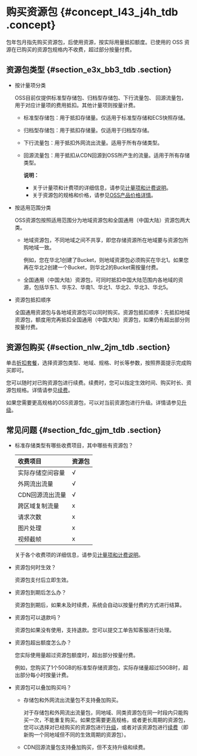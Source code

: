 # 购买资源包 {#concept_l43_j4h_tdb .concept}

包年包月指先购买资源包，后使用资源，按实际用量抵扣额度。已使用的 OSS 资源在已购买的资源包规格内不收费，超过部分按量付费。

## 资源包类型 {#section_e3x_bb3_tdb .section}

-   按计量项分类

    OSS目前仅提供标准型存储包、归档型存储包、下行流量包、 回源流量包，用于对应计量项的费用抵扣。其他计量项则按量计费。

    -   标准型存储包：用于抵扣存储量。仅适用于标准型存储和ECS快照存储。
    -   归档型存储包：用于抵扣存储量。仅适用于归档型存储。
    -   下行流量包：用于抵扣外网流出流量。适用于所有存储类型。
    -   回源流量包：用于抵扣从CDN回源到OSS所产生的流量。适用于所有存储类型。

        **说明：** 

        -   关于计量项和计费项的详细信息，请参见[计量项和计费说明](cn.zh-CN/计量计费/计量项和计费项.md#)。
        -   关于资源包的规格和价格，请参见[OSS产品价格详情](https://www.aliyun.com/price/product#/oss/detail)。
-   按适用范围分类

    OSS资源包按照适用范围分为地域资源包和全国通用（中国大陆）资源包两大类。

    -   地域资源包，不同地域之间不共享，即您存储资源所在地域要与资源包所购地域一致。

        例如，您在华北1创建了Bucket，则地域资源包必须购买在华北1。如果您再在华北2创建一个Bucket，则华北2的Bucket需按量付费。

    -   全国通用（中国大陆）资源包，可同时抵扣中国大陆范围内各地域的资源，包括华东1、华东2、华南1、华北1、华北2、华北3、华北5。

-   资源包抵扣顺序

    全国通用资源包与各地域资源包可以同时购买。资源包抵扣顺序：先抵扣地域资源包，额度用完再抵扣全国通用（中国大陆）资源包，如果仍有超出部分则按量付费。


## 资源包购买 {#section_nlw_2jm_tdb .section}

单击[折扣套餐](https://common-buy.aliyun.com/?spm=5176.7933691.744462.pay1.53ef6a56kBtzZL/buy#/buy)，选择资源包类型、地域、规格、时长等参数，按照界面提示完成购买即可。

您可以随时对已购资源包进行续费。续费时，您可以指定生效时间、购买时长、资源包规格。详情请参见[续费](cn.zh-CN/计量计费/计费方式/包年包月/续费.md#)。

如果您需要更高规格的OSS资源包，可以对当前资源包进行升级。详情请参见[升级](cn.zh-CN/计量计费/计费方式/包年包月/升级.md#)。

## 常见问题 {#section_fdc_gjm_tdb .section}

-   标准存储类型有哪些收费项目，其中哪些有资源包？

    |收费项目|资源包|
    |:---|:--|
    |实际存储空间容量|√|
    |外网流出流量|√|
    |CDN回源流出流量|√|
    |跨区域复制流量|x|
    |请求次数|x|
    |图片处理|x|
    |视频截帧|x|

    关于各个收费项的详细信息，请参见[计量项和计费说明](cn.zh-CN/计量计费/计量项和计费项.md#)。

-   资源包何时生效？

    资源包支付后立即生效。

-   资源包到期后怎么办？

    资源包到期后，如果未及时续费，系统会自动以按量付费的方式进行结算。

-   资源包可以退款吗？

    资源包如果没有使用，支持退款。您可以提交工单告知客服进行处理。

-   资源包超出额度怎么办？

    您实际使用量超过资源包额度时，超出部分按量付费。

    例如，您购买了1个50GB的标准型存储资源包，实际存储量超过50GB时，超出部分每小时按量计费。

-   资源包可以叠加购买吗？
    -   存储包和外网流出流量包不支持叠加购买。

        对于存储包和外网流出流量包，同地域、同类资源包在同一时段内只能购买一次，不能重复购买。如果您需要更高规格，或者更长周期的资源包，您可以选择对已经购买的资源包进行[升级](cn.zh-CN/计量计费/计费方式/包年包月/升级.md#)，或者对该资源包进行[续费](cn.zh-CN/计量计费/计费方式/包年包月/续费.md#)（即新购一个同地域但不同的生效周期的资源包）。

    -   CDN回源流量包支持叠加购买，但不支持升级和续费。


